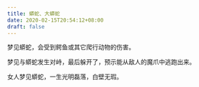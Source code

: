 ```yaml
---
title: 蟒蛇、大蟒蛇
date: 2020-02-15T20:54:12+08:00
draft: false
---
```


梦见蟒蛇，会受到鳄鱼或其它爬行动物的伤害。

梦见与蟒蛇发生对峙，最后躲开了，预示能从敌人的魔爪中逃跑出来。

女人梦见蟒蛇，一生光明磊落，白壁无瑕。
